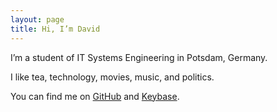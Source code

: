 ```yaml
---
layout: page
title: Hi, I’m David
---
```


I’m a student of IT Systems Engineering in Potsdam, Germany.

I like tea, technology, movies, music, and politics.

You can find me on <a href="https://github.com/davidrauch">GitHub</a> and <a href="https://keybase.io/davidrauch">Keybase</a>.
